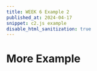 ```yaml
---
title: WEEK 6 Example 2
published_at: 2024-04-17
snippet: c2.js example
disable_html_sanitization: true
---
```


# More Example

<script src="/script/c2.js"></script>

<canvas id="circle"></canvas>

<script>
    const renderer = new c2.Renderer(document.getElementById('circle'));
resize();

renderer.background('#cccccc');
let random = new c2.Random();


let world = new c2.World(new c2.Rect(0, 0, renderer.width, renderer.height));

for(let i=0; i<100; i++){
  let x = random.next(renderer.width);
  let y = random.next(renderer.height);
  let p = new c2.Particle(x, y);
  p.radius = random.next(10, renderer.height/14);
  p.color = c2.Color.hsl(random.next(0, 30), random.next(30, 60), random.next(20, 100));

  world.addParticle(p);
}

let collision = new c2.Collision();
//collision.iteration(5);
world.addInteractionForce(collision);

let pointField = new c2.PointField(new c2.Point(renderer.width/2, renderer.height/2), 1);
world.addForce(pointField);

let circle = new c2.Circle(renderer.width/2, renderer.height/2, renderer.height/4);
let circleConstraint = new c2.CircleConstraint(circle);
world.addConstraint(circleConstraint);


renderer.draw(() => {
    renderer.clear();

    let mouse = renderer.mouse;
    circle.p = new c2.Point(mouse.x, mouse.y);

    renderer.stroke('#333333');
    renderer.lineWidth(1);
    renderer.lineDash([5, 5]);
    renderer.fill(false);
    renderer.circle(circle);

    world.update();

    for(let i=0; i<world.particles.length; i++){
      let p = world.particles[i];
      renderer.stroke('#333333');
      renderer.lineWidth(1);
      renderer.lineDash(false);
      renderer.fill(p.color);
      renderer.circle(p.position.x, p.position.y, p.radius);
      renderer.lineWidth(2);
      renderer.point(p.position.x, p.position.y);
    }
});


window.addEventListener('resize', resize);
function resize() {
    let parent = renderer.canvas.parentElement;
    renderer.size(parent.clientWidth, parent.clientWidth / 16 * 9);
}
</script>
